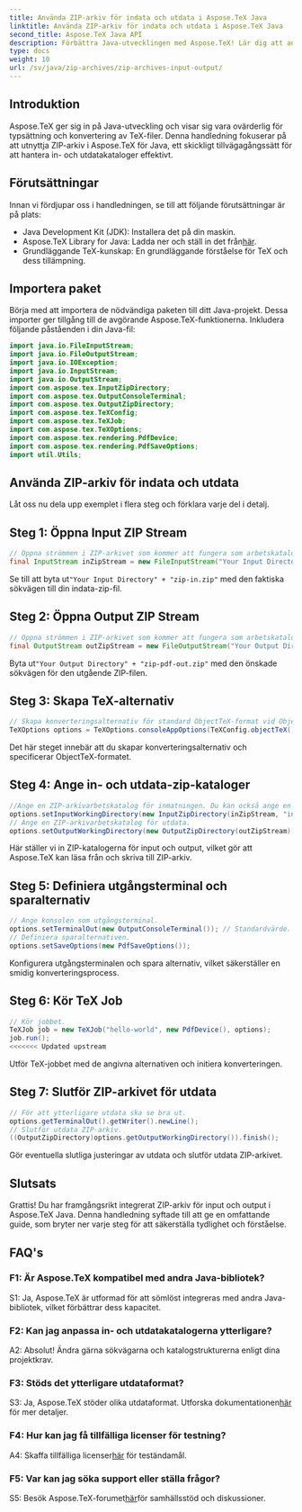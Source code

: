 ```yaml
---
title: Använda ZIP-arkiv för indata och utdata i Aspose.TeX Java
linktitle: Använda ZIP-arkiv för indata och utdata i Aspose.TeX Java
second_title: Aspose.TeX Java API
description: Förbättra Java-utvecklingen med Aspose.TeX! Lär dig att använda ZIP-arkiv för effektiv inmatning och utmatning. Följ vår steg-för-steg-guide nu.
type: docs
weight: 10
url: /sv/java/zip-archives/zip-archives-input-output/
---
```

## Introduktion
Aspose.TeX ger sig in på Java-utveckling och visar sig vara ovärderlig för typsättning och konvertering av TeX-filer. Denna handledning fokuserar på att utnyttja ZIP-arkiv i Aspose.TeX för Java, ett skickligt tillvägagångssätt för att hantera in- och utdatakataloger effektivt.
## Förutsättningar
Innan vi fördjupar oss i handledningen, se till att följande förutsättningar är på plats:
- Java Development Kit (JDK): Installera det på din maskin.
-  Aspose.TeX Library for Java: Ladda ner och ställ in det från[här](https://releases.aspose.com/tex/java/).
- Grundläggande TeX-kunskap: En grundläggande förståelse för TeX och dess tillämpning.
## Importera paket
Börja med att importera de nödvändiga paketen till ditt Java-projekt. Dessa importer ger tillgång till de avgörande Aspose.TeX-funktionerna. Inkludera följande påståenden i din Java-fil:
```java
import java.io.FileInputStream;
import java.io.FileOutputStream;
import java.io.IOException;
import java.io.InputStream;
import java.io.OutputStream;
import com.aspose.tex.InputZipDirectory;
import com.aspose.tex.OutputConsoleTerminal;
import com.aspose.tex.OutputZipDirectory;
import com.aspose.tex.TeXConfig;
import com.aspose.tex.TeXJob;
import com.aspose.tex.TeXOptions;
import com.aspose.tex.rendering.PdfDevice;
import com.aspose.tex.rendering.PdfSaveOptions;
import util.Utils;
```

## Använda ZIP-arkiv för indata och utdata

Låt oss nu dela upp exemplet i flera steg och förklara varje del i detalj.

## Steg 1: Öppna Input ZIP Stream

```java
// Öppna strömmen i ZIP-arkivet som kommer att fungera som arbetskatalog för inmatning.
final InputStream inZipStream = new FileInputStream("Your Input Directory" + "zip-in.zip");
```

 Se till att byta ut`"Your Input Directory" + "zip-in.zip"` med den faktiska sökvägen till din indata-zip-fil.

## Steg 2: Öppna Output ZIP Stream

```java
// Öppna strömmen i ZIP-arkivet som kommer att fungera som arbetskatalog för utdata.
final OutputStream outZipStream = new FileOutputStream("Your Output Directory" + "zip-pdf-out.zip");
```

 Byta ut`"Your Output Directory" + "zip-pdf-out.zip"` med den önskade sökvägen för den utgående ZIP-filen.

## Steg 3: Skapa TeX-alternativ

```java
// Skapa konverteringsalternativ för standard ObjectTeX-format vid ObjectTeX-motortillägg.
TeXOptions options = TeXOptions.consoleAppOptions(TeXConfig.objectTeX());
```

Det här steget innebär att du skapar konverteringsalternativ och specificerar ObjectTeX-formatet.

## Steg 4: Ange in- och utdata-zip-kataloger

```java
//Ange en ZIP-arkivarbetskatalog för inmatningen. Du kan också ange en sökväg i arkivet.
options.setInputWorkingDirectory(new InputZipDirectory(inZipStream, "in"));
// Ange en ZIP-arkivarbetskatalog för utdata.
options.setOutputWorkingDirectory(new OutputZipDirectory(outZipStream));
```

Här ställer vi in ZIP-katalogerna för input och output, vilket gör att Aspose.TeX kan läsa från och skriva till ZIP-arkiv.

## Steg 5: Definiera utgångsterminal och sparalternativ

```java
// Ange konsolen som utgångsterminal.
options.setTerminalOut(new OutputConsoleTerminal()); // Standardvärde. Godtyckligt uppdrag.
// Definiera sparalternativen.
options.setSaveOptions(new PdfSaveOptions());
```

Konfigurera utgångsterminalen och spara alternativ, vilket säkerställer en smidig konverteringsprocess.

## Steg 6: Kör TeX Job

```java
// Kör jobbet.
TeXJob job = new TeXJob("hello-world", new PdfDevice(), options);
job.run();
<<<<<<< Updated upstream
```

Utför TeX-jobbet med de angivna alternativen och initiera konverteringen.

## Steg 7: Slutför ZIP-arkivet för utdata

```java
// För att ytterligare utdata ska se bra ut.
options.getTerminalOut().getWriter().newLine();
// Slutför utdata ZIP-arkiv.
((OutputZipDirectory)options.getOutputWorkingDirectory()).finish();
```

Gör eventuella slutliga justeringar av utdata och slutför utdata ZIP-arkivet.

## Slutsats

Grattis! Du har framgångsrikt integrerat ZIP-arkiv för input och output i Aspose.TeX Java. Denna handledning syftade till att ge en omfattande guide, som bryter ner varje steg för att säkerställa tydlighet och förståelse.

## FAQ's

### F1: Är Aspose.TeX kompatibel med andra Java-bibliotek?

S1: Ja, Aspose.TeX är utformad för att sömlöst integreras med andra Java-bibliotek, vilket förbättrar dess kapacitet.

### F2: Kan jag anpassa in- och utdatakatalogerna ytterligare?

A2: Absolut! Ändra gärna sökvägarna och katalogstrukturerna enligt dina projektkrav.

### F3: Stöds det ytterligare utdataformat?

 S3: Ja, Aspose.TeX stöder olika utdataformat. Utforska dokumentationen[här](https://reference.aspose.com/tex/java/) för mer detaljer.

### F4: Hur kan jag få tillfälliga licenser för testning?

 A4: Skaffa tillfälliga licenser[här](https://purchase.aspose.com/temporary-license/) för teständamål.

### F5: Var kan jag söka support eller ställa frågor?

 S5: Besök Aspose.TeX-forumet[här](https://forum.aspose.com/c/tex/47)för samhällsstöd och diskussioner.